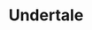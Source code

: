 ---
title: Undertale
crosslinks:
- UndertaleAUs
- UndertaleCringe
- Underminers
- place
- livven
- Storyshift
- titlegore
- Pixiv
- homestuck
- mildlyundertale
- ireland
- aww
- SCP
- nocontext
- xkcd
- Pundertale
- gifs
- Mothertale
- Charadefensesquad
- Unitale
---